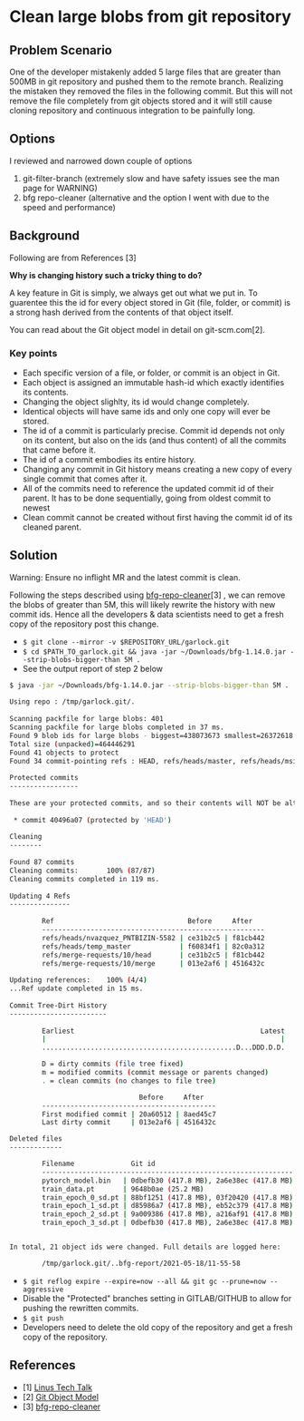 # Clean large blobs from git repository

## Problem Scenario

One of the developer mistakenly added 5 large files that are greater than 500MB in git repository and pushed them to the remote branch.
Realizing the mistaken they removed the files in the following commit. But this will not remove the file completely from git objects stored and it will still cause cloning repository and continuous integration to be painfully long.

## Options

I reviewed and narrowed down couple of options

1. git-filter-branch (extremely slow and have safety issues see the man page for WARNING)
2. bfg repo-cleaner (alternative and the option I went with due to the speed and performance)

## Background

Following are from References [3]

**Why is changing history such a tricky thing to do?**

A key feature in Git is simply, we always get out what we put in. To guarentee this the id for every object stored in Git (file, folder, or commit) is a strong hash derived from the contents of that object itself.

You can read about the Git object model in detail on git-scm.com[2].

### Key points

- Each specific version of a file, or folder, or commit is an object in Git.
- Each object is assigned an immutable hash-id which exactly identifies its contents.
- Changing the object slighlty, its id would change completely.
- Identical objects will have same ids and only one copy will ever be stored.
- The id of a commit is particularly precise. Commit id depends not only on its content, but also on the ids (and thus content) of all the commits that came before it.
- The id of a commit embodies its entire history.
- Changing any commit in Git history means creating a new copy of every single commit that comes after it.
- All of the commits need to reference the updated commit id of their parent. It has to be done sequentially, going from oldest commit to newest
- Clean commit cannot be created without first having the commit id of its cleaned parent.

## Solution

Warning: Ensure no inflight MR and the latest commit is clean.

Following the steps described using [bfg-repo-cleaner](https://rtyley.github.io/bfg-repo-cleaner/)[3] , we can remove the blobs of greater than 5M, this will likely rewrite the history with new commit ids. Hence all the developers & data scientists need to get a fresh copy of the repository post this change.

- `$ git clone --mirror -v $REPOSITORY_URL/garlock.git`
- `$ cd $PATH_TO_garlock.git && java -jar ~/Downloads/bfg-1.14.0.jar --strip-blobs-bigger-than 5M .`
- See the output report of step 2 below

```bash
$ java -jar ~/Downloads/bfg-1.14.0.jar --strip-blobs-bigger-than 5M .              
                                                                                                                    
Using repo : /tmp/garlock.git/.                                                                                     
                                                                                                                    
Scanning packfile for large blobs: 401                                                                              
Scanning packfile for large blobs completed in 37 ms.                                                               
Found 9 blob ids for large blobs - biggest=438073673 smallest=26372618                                              
Total size (unpacked)=464446291                                                                                     
Found 41 objects to protect                                                                                         
Found 34 commit-pointing refs : HEAD, refs/heads/master, refs/heads/msivanes_baseline, ...                          
                                                                                                                    
Protected commits                                                                                                   
-----------------                                                                                                   
                                                                                                                    
These are your protected commits, and so their contents will NOT be altered:                                        
                                                                                                                    
 * commit 40496a07 (protected by 'HEAD')                                                                            
                                                                                                                    
Cleaning                                                                                                            
--------                                                                                                            
                                                                                                                    
Found 87 commits                                                                                                    
Cleaning commits:       100% (87/87)                                                                                
Cleaning commits completed in 119 ms.                                                                               
                                                                                                                    
Updating 4 Refs                                                                                                     
---------------                                                                                                     
                                                                                                                    
        Ref                                 Before     After                                                        
        -------------------------------------------------------                                                     
        refs/heads/nvazquez_PNTBIZIN-5582 | ce31b2c5 | f81cb442                                                     
        refs/heads/temp_master            | f60834f1 | 82c0a312                                                     
        refs/merge-requests/10/head       | ce31b2c5 | f81cb442                                                     
        refs/merge-requests/10/merge      | 013e2af6 | 4516432c                                                     
                                                                                                                    
Updating references:    100% (4/4)                                                                                  
...Ref update completed in 15 ms.                                                                                   
                                                                                                                    
Commit Tree-Dirt History                                                                                            
------------------------                                                                                            
                                                                                                                    
        Earliest                                              Latest
        |                                                          |
        ................................................D...DDD.D.D.

        D = dirty commits (file tree fixed)                                                                         
        m = modified commits (commit message or parents changed)
        . = clean commits (no changes to file tree)                                                                 

                                Before     After                                                                    
        -------------------------------------------                                                                 
        First modified commit | 20a60512 | 8aed45c7                                                                 
        Last dirty commit     | 013e2af6 | 4516432c                                                                 

Deleted files                                                                                                       
-------------                                                                                                       

        Filename              Git id                                   
        --------------------------------------------------------------
        pytorch_model.bin   | 0dbefb30 (417.8 MB), 2a6e38ec (417.8 MB)
        train_data.pt       | 9648b0ae (25.2 MB)                       
        train_epoch_0_sd.pt | 88bf1251 (417.8 MB), 03f20420 (417.8 MB)
        train_epoch_1_sd.pt | d85986a7 (417.8 MB), eb52c379 (417.8 MB)
        train_epoch_2_sd.pt | 9a009386 (417.8 MB), a216af91 (417.8 MB)
        train_epoch_3_sd.pt | 0dbefb30 (417.8 MB), 2a6e38ec (417.8 MB)


In total, 21 object ids were changed. Full details are logged here:

        /tmp/garlock.git/..bfg-report/2021-05-18/11-55-58
```

- `$ git reflog expire --expire=now --all && git gc --prune=now --aggressive`
- Disable the "Protected" branches setting in GITLAB/GITHUB to allow for pushing the rewritten commits.
- `$ git push`
- Developers need to delete the old copy of the repository and get a fresh copy of the repository.

## References

- [1] [Linus Tech Talk](https://youtu.be/4XpnKHJAok8)
- [2] [Git Object Model](https://git-scm.com/book/en/v2/Git-Internals-Git-Objects)
- [3] [bfg-repo-cleaner](https://rtyley.github.io/bfg-repo-cleaner/)
